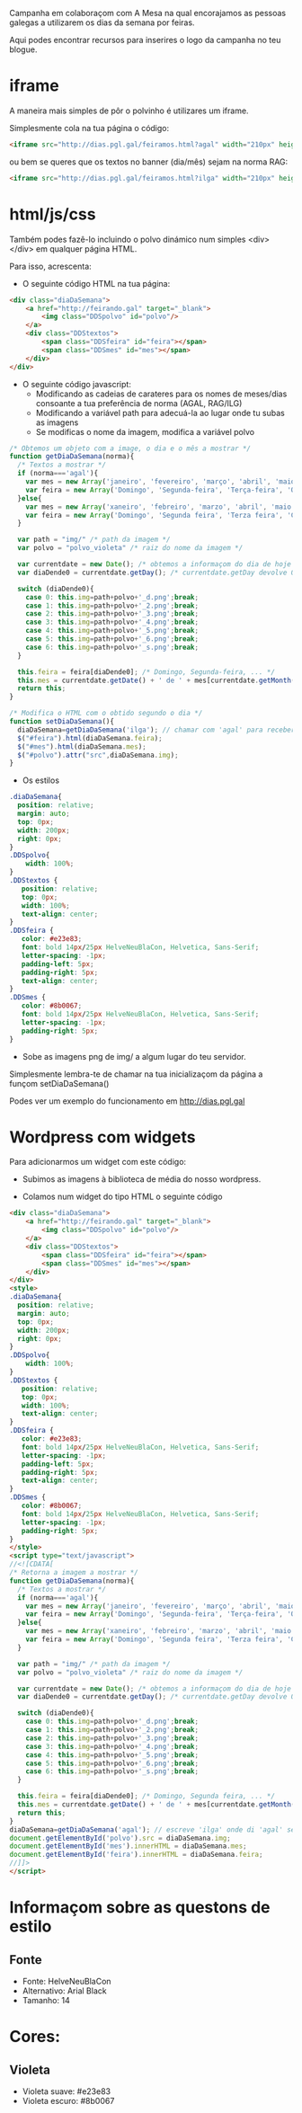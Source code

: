 Campanha em colaboraçom com A Mesa na qual encorajamos as pessoas galegas a utilizarem os dias da semana por feiras.

Aqui podes encontrar recursos para inserires o logo da campanha no teu blogue.

# iframe
A maneira mais simples de pôr o polvinho é utilizares um iframe.

Simplesmente cola na tua página o código:
```html
<iframe src="http://dias.pgl.gal/feiramos.html?agal" width="210px" height="210px" frameborder="0" scrolling="no"></iframe>
```
ou bem se queres que os textos no banner (dia/mês) sejam na norma RAG:
```html
<iframe src="http://dias.pgl.gal/feiramos.html?ilga" width="210px" height="210px" frameborder="0" scrolling="no"></iframe>
```

# html/js/css
Também podes fazê-lo incluindo o polvo dinámico num simples &lt;div&gt; &lt;/div&gt; em qualquer página HTML.

Para isso, acrescenta:
* O seguinte código HTML na tua página:
```html
<div class="diaDaSemana">
    <a href="http://feirando.gal" target="_blank">
        <img class="DDSpolvo" id="polvo"/>
    </a>
    <div class="DDStextos">
        <span class="DDSfeira" id="feira"></span>
        <span class="DDSmes" id="mes"></span>
    </div>
</div>
```

* O seguinte código javascript:
  * Modificando as cadeias de carateres para os nomes de meses/dias consoante a tua preferência de norma (AGAL, RAG/ILG)
  * Modificando a variável path para adecuá-la ao lugar onde tu subas as imagens
  * Se modificas o nome da imagem, modifica a variável polvo
```javascript
/* Obtemos um objeto com a image, o dia e o mês a mostrar */
function getDiaDaSemana(norma){
  /* Textos a mostrar */
  if (norma==='agal'){
    var mes = new Array('janeiro', 'fevereiro', 'março', 'abril', 'maio', 'junho', 'julho', 'agosto', 'setembro', 'outubro', 'novembro', 'dezembro');
    var feira = new Array('Domingo', 'Segunda-feira', 'Terça-feira', 'Quarta-feira', 'Quinta-feira', 'Sexta-feira', 'Sábado');
  }else{
    var mes = new Array('xaneiro', 'febreiro', 'marzo', 'abril', 'maio', 'xuño', 'xullo', 'agosto', 'setembro', 'outubro', 'novembro', 'decembro');
    var feira = new Array('Domingo', 'Segunda feira', 'Terza feira', 'Cuarta feira', 'Quinta feira', 'Sexta feira', 'Sábado');
  }

  var path = "img/" /* path da imagem */
  var polvo = "polvo_violeta" /* raiz do nome da imagem */

  var currentdate = new Date(); /* obtemos a informaçom do dia de hoje */
  var diaDende0 = currentdate.getDay(); /* currentdate.getDay devolve 0: domingo, 1: segunda, ... 6 sábado */

  switch (diaDende0){
    case 0: this.img=path+polvo+'_d.png';break;
    case 1: this.img=path+polvo+'_2.png';break;
    case 2: this.img=path+polvo+'_3.png';break;
    case 3: this.img=path+polvo+'_4.png';break;
    case 4: this.img=path+polvo+'_5.png';break;
    case 5: this.img=path+polvo+'_6.png';break;
    case 6: this.img=path+polvo+'_s.png';break;
  }

  this.feira = feira[diaDende0]; /* Domingo, Segunda-feira, ... */
  this.mes = currentdate.getDate() + ' de ' + mes[currentdate.getMonth()]; /* 22 de fevereiro */
  return this;
}

/* Modifica o HTML com o obtido segundo o dia */
function setDiaDaSemana(){
  diaDaSemana=getDiaDaSemana('ilga'); // chamar com 'agal' para receber os textos em norma agal
  $("#feira").html(diaDaSemana.feira);
  $("#mes").html(diaDaSemana.mes);
  $("#polvo").attr("src",diaDaSemana.img);
}
```

* Os estilos
```css
.diaDaSemana{
  position: relative;
  margin: auto;
  top: 0px;
  width: 200px;
  right: 0px;
}
.DDSpolvo{
    width: 100%;
}
.DDStextos {
   position: relative;
   top: 0px;
   width: 100%;
   text-align: center;
}
.DDSfeira {
   color: #e23e83;
   font: bold 14px/25px HelveNeuBlaCon, Helvetica, Sans-Serif;
   letter-spacing: -1px;
   padding-left: 5px;
   padding-right: 5px;
   text-align: center;
}
.DDSmes {
   color: #8b0067;
   font: bold 14px/25px HelveNeuBlaCon, Helvetica, Sans-Serif;
   letter-spacing: -1px;
   padding-right: 5px;
}
```

* Sobe as imagens png de img/ a algum lugar do teu servidor.

Simplesmente lembra-te de chamar na tua inicializaçom da página a funçom setDiaDaSemana()


Podes ver um exemplo do funcionamento em http://dias.pgl.gal


# Wordpress com widgets

Para adicionarmos um widget com este código:
* Subimos as imagens à biblioteca de média do nosso wordpress.

* Colamos num widget do tipo HTML o seguinte código

```html
<div class="diaDaSemana">
    <a href="http://feirando.gal" target="_blank">
        <img class="DDSpolvo" id="polvo"/>
    </a>
    <div class="DDStextos">
        <span class="DDSfeira" id="feira"></span>
        <span class="DDSmes" id="mes"></span>
    </div>
</div>
<style>
.diaDaSemana{
  position: relative;
  margin: auto;
  top: 0px;
  width: 200px;
  right: 0px;
}
.DDSpolvo{
    width: 100%;
}
.DDStextos {
   position: relative;
   top: 0px;
   width: 100%;
   text-align: center;
}
.DDSfeira {
   color: #e23e83;
   font: bold 14px/25px HelveNeuBlaCon, Helvetica, Sans-Serif;
   letter-spacing: -1px;
   padding-left: 5px;
   padding-right: 5px;
   text-align: center;
}
.DDSmes {
   color: #8b0067;
   font: bold 14px/25px HelveNeuBlaCon, Helvetica, Sans-Serif;
   letter-spacing: -1px;
   padding-right: 5px;
}
</style>
<script type="text/javascript">
//<![CDATA[
/* Retorna a imagem a mostrar */
function getDiaDaSemana(norma){
  /* Textos a mostrar */
  if (norma==='agal'){
    var mes = new Array('janeiro', 'fevereiro', 'março', 'abril', 'maio', 'junho', 'julho', 'agosto', 'setembro', 'outubro', 'novembro', 'dezembro');
    var feira = new Array('Domingo', 'Segunda-feira', 'Terça-feira', 'Quarta-feira', 'Quinta-feira', 'Sexta-feira', 'Sábado');
  }else{
    var mes = new Array('xaneiro', 'febreiro', 'marzo', 'abril', 'maio', 'juño', 'jullo', 'agosto', 'setembro', 'outubro', 'novembro', 'decembro');
    var feira = new Array('Domingo', 'Segunda feira', 'Terza feira', 'Cuarta feira', 'Quinta feira', 'Sexta feira', 'Sábado');
  }

  var path = "img/" /* path da imagem */
  var polvo = "polvo_violeta" /* raiz do nome da imagem */

  var currentdate = new Date(); /* obtemos a informaçom do dia de hoje */
  var diaDende0 = currentdate.getDay(); /* currentdate.getDay devolve 0: domingo, 1: segunda, ... 6 sábado */

  switch (diaDende0){
    case 0: this.img=path+polvo+'_d.png';break;
    case 1: this.img=path+polvo+'_2.png';break;
    case 2: this.img=path+polvo+'_3.png';break;
    case 3: this.img=path+polvo+'_4.png';break;
    case 4: this.img=path+polvo+'_5.png';break;
    case 5: this.img=path+polvo+'_6.png';break;
    case 6: this.img=path+polvo+'_s.png';break;
  }

  this.feira = feira[diaDende0]; /* Domingo, Segunda feira, ... */
  this.mes = currentdate.getDate() + ' de ' + mes[currentdate.getMonth()]; /* 22 de fevereiro */
  return this;
}
diaDaSemana=getDiaDaSemana('agal'); // escreve 'ilga' onde di 'agal' se queres mostrar os textos na norma ILG/RAG.
document.getElementById('polvo').src = diaDaSemana.img;
document.getElementById('mes').innerHTML = diaDaSemana.mes;
document.getElementById('feira').innerHTML = diaDaSemana.feira;
//]]>
</script>
```
# Informaçom sobre as questons de estilo

## Fonte
- Fonte: HelveNeuBlaCon
- Alternativo: Arial Black
- Tamanho: 14

# Cores:

## Violeta
- Violeta suave: #e23e83
- Violeta escuro: #8b0067

